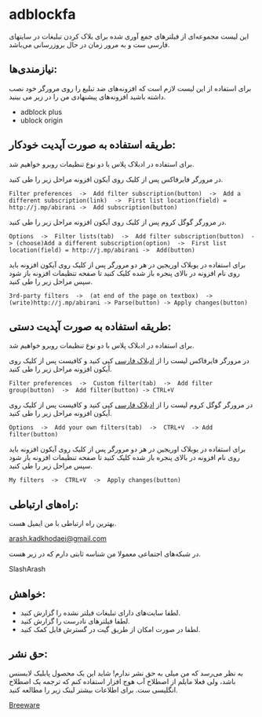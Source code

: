 # adblockfa

این لیست مجموعه‌ای از فیلترهای جمع آوری شده برای بلاک کردن تبلیغات در سایتهای فارسی ست و به مرور زمان در حال بروزرسانی می‌باشد.

## نیازمندی‌ها:

برای استفاده از این لیست لازم است که افزونه‌های ضد تبلیغ را روی مرورگر خود نصب داشته باشید افزونه‌های پیشنهادی من را در زیر می بینید.

- adblock plus
- ublock origin

## طریقه استفاده به صورت آپدیت خودکار:
برای استفاده در ادبلاک پلاس با دو نوع تنظیمات روبرو خواهیم شد.

در مرورگر فایرفاکس پس از کلیک روی آیکون افزونه مراحل زیر را طی کنید.

	Filter preferences  ->  Add filter subscription(button)  ->  Add a different subscription(link)  ->  First list location(field) = http://j.mp/abirani ->  Add subscription(button)
	
در مرورگر گوگل کروم پس از کلیک روی آیکون افزونه مراحل زیر را طی کنید.

	Options  ->  Filter lists(tab)  ->  Add filter subscription(button)  -> (choose)Add a different subscription(option)  ->  First list location(field) = http://j.mp/abirani ->  Add(button)

برای استفاده در یوبلاک اوریجین در هر دو مرورگر پس از کلیک روی آیکون افزونه باید روی نام افزونه در بالای پنجره باز شده کلیک کنید تا صفحه تنظیمات افزونه باز شود سپس مراحل زیر را طی کنید.

	3rd-party filters  ->  (at end of the page on textbox)  ->  (write)http://j.mp/abirani -> Parse(button) -> Apply changes(button)


## طریقه استفاده به صورت آپدیت دستی:
برای استفاده در ادبلاک پلاس با دو نوع تنظیمات روبرو خواهیم شد.

در مرورگر فایرفاکس لیست را از [ادبلاک فارسی](http://j.mp/abirani) کپی کنید و کافیست پس از کلیک روی آیکون افزونه مراحل زیر را طی کنید.

	Filter preferences  ->  Custom filter(tab)  ->  Add filter group(button)  ->  Add filter(button) -> CTRL+V
	
در مرورگر گوگل کروم لیست را از [ادبلاک فارسی](http://j.mp/abirani) کپی کنید و کافیست پس از کلیک روی آیکون افزونه مراحل زیر را طی کنید.

	Options  ->  Add your own filters(tab)  ->  CTRL+V  -> Add filter(button)

برای استفاده در یوبلاک اوریجین در هر دو مرورگر پس از کلیک روی آیکون افزونه باید روی نام افزونه در بالای پنجره باز شده کلیک کنید تا صفحه تنظیمات افزونه باز شود سپس مراحل زیر را طی کنید.

	My filters  ->  CTRL+V  ->  Apply changes(button)

## راه‌های ارتباطی:

بهترین راه ارتباطی با من ایمیل هست.

arash.kadkhodaei@gmail.com

در شبکه‌های اجتماعی معمولا من شناسه ثابتی دارم که در زیر هست.

SlashArash

## خواهش:

- لطفا سایت‌های دارای تبلیغات فیلتر نشده را گزارش کنید.
- لطفا فیلترهای نادرست را گزارش کنید.
- لطفا در صورت امکان از طریق گیت در گسترش فایل کمک کنید.

## حق نشر:
به نظر می‌رسد که من میلی به حق نشر ندارم! شاید این یک محصول پابلیک لایسنس باشد، ولی فعلا مایلم از اصطلاح آب هوج افزار استفاده کنم که ترجمه یک اصطلاح انگلیسی ست. برای اطلاعات بیشتر لینک زیر را مطالعه کنید.

[Breeware](https://en.wikipedia.org/wiki/Beerware)

